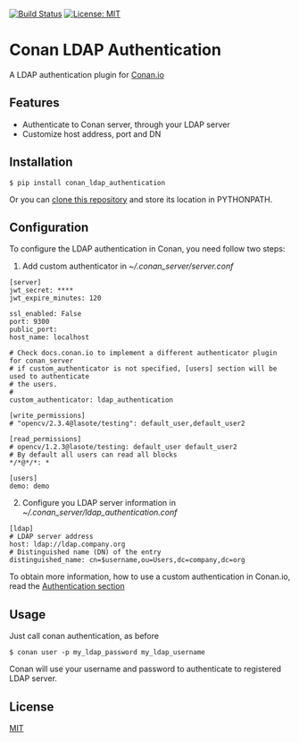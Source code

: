 [![Build Status](https://travis-ci.org/uilianries/conan-ldap-authentication.svg?branch=master)](https://travis-ci.org/uilianries/conan-ldap-authentication) [![License: MIT](https://img.shields.io/badge/License-MIT-yellow.svg)](https://opensource.org/licenses/MIT)
# Conan LDAP Authentication

A LDAP authentication plugin for [Conan.io](https://conan.io)

## Features
* Authenticate to Conan server, through your LDAP server
* Customize host address, port and DN

## Installation

    $ pip install conan_ldap_authentication

Or you can [clone this repository](http://github.com/uilianries/conan-ldap-authentication) and store its location in PYTHONPATH.

## Configuration

To configure the LDAP authentication in Conan, you need follow two steps:

1) Add custom authenticator in  *~/.conan_server/server.conf*
```
[server]
jwt_secret: ****
jwt_expire_minutes: 120

ssl_enabled: False
port: 9300
public_port:
host_name: localhost

# Check docs.conan.io to implement a different authenticator plugin for conan_server
# if custom_authenticator is not specified, [users] section will be used to authenticate
# the users.
#
custom_authenticator: ldap_authentication

[write_permissions]
# "opencv/2.3.4@lasote/testing": default_user,default_user2

[read_permissions]
# opencv/1.2.3@lasote/testing: default_user default_user2
# By default all users can read all blocks
*/*@*/*: *

[users]
demo: demo
```
2) Configure you LDAP server information in *~/.conan_server/ldap_authentication.conf*
```
[ldap]
# LDAP server address
host: ldap://ldap.company.org
# Distinguished name (DN) of the entry
distinguished_name: cn=$username,ou=Users,dc=company,dc=org

```

To obtain more information, how to use a custom authentication in Conan.io, read the [Authentication section](https://conanio.readthedocs.io/en/latest/server.html?highlight=authentication)

## Usage

Just call conan authentication, as before

    $ conan user -p my_ldap_password my_ldap_username

Conan will use your username and password to authenticate to registered LDAP server.

## License
[MIT](LICENSE.md)
